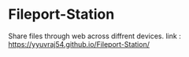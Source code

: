 # Fileport-Station
Share files through web across diffrent devices. 
link : https://yyuvraj54.github.io/Fileport-Station/
